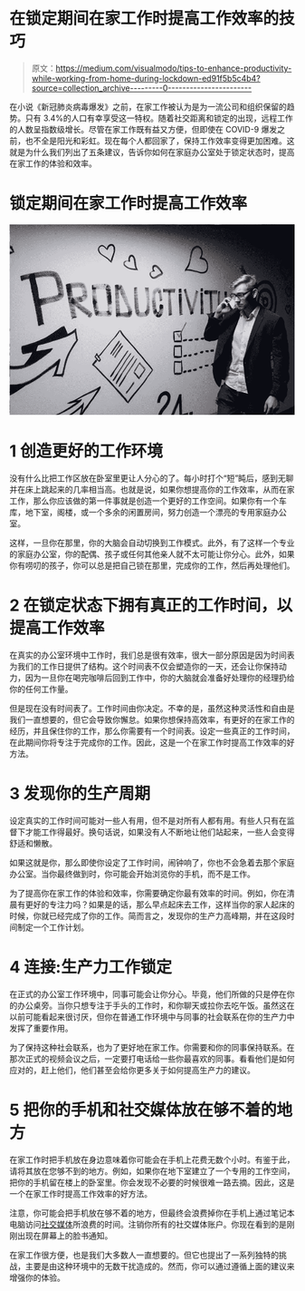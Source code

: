# 在锁定期间在家工作时提高工作效率的技巧

> 原文：<https://medium.com/visualmodo/tips-to-enhance-productivity-while-working-from-home-during-lockdown-ed91f5b5c4b4?source=collection_archive---------0----------------------->

在小说《新冠肺炎病毒爆发》之前，在家工作被认为是为一流公司和组织保留的趋势。只有 3.4%的人口有幸享受这一特权。随着社交距离和锁定的出现，远程工作的人数呈指数级增长。尽管在家工作既有益又方便，但即使在 COVID-9 爆发之前，也不全是阳光和彩虹。现在每个人都回家了，保持工作效率变得更加困难。这就是为什么我们列出了五条建议，告诉你如何在家庭办公室处于锁定状态时，提高在家工作的体验和效率。

# 锁定期间在家工作时提高工作效率

![](img/865f4f5d2965a29a2a6b378018bbc9db.png)

# 1 创造更好的工作环境

没有什么比把工作区放在卧室里更让人分心的了。每小时打个“短”盹后，感到无聊并在床上跳起来的几率相当高。也就是说，如果你想提高你的工作效率，从而在家工作，那么你应该做的第一件事就是创造一个更好的工作空间。如果你有一个车库，地下室，阁楼，或一个多余的闲置房间，努力创造一个漂亮的专用家庭办公室。

这样，一旦你在那里，你的大脑会自动切换到工作模式。此外，有了这样一个专业的家庭办公室，你的配偶、孩子或任何其他亲人就不太可能让你分心。此外，如果你有唠叨的孩子，你可以总是把自己锁在那里，完成你的工作，然后再处理他们。

# 2 在锁定状态下拥有真正的工作时间，以提高工作效率

在真实的办公室环境中工作时，我们总是很有效率，很大一部分原因是因为时间表为我们的工作日提供了结构。这个时间表不仅会塑造你的一天，还会让你保持动力，因为一旦你在喝完咖啡后回到工作中，你的大脑就会准备好处理你的经理扔给你的任何工作量。

但是现在没有时间表了。工作时间由你决定。不幸的是，虽然这种灵活性和自由是我们一直想要的，但它会导致你懈怠。如果你想保持高效率，有更好的在家工作的经历，并且保住你的工作，那么你需要有一个时间表。设定一些真正的工作时间，在此期间你将专注于完成你的工作。因此，这是一个在家工作时提高工作效率的好方法。

# 3 发现你的生产周期

设定真实的工作时间可能对一些人有用，但不是对所有人都有用。有些人只有在监督下才能工作得最好。换句话说，如果没有人不断地让他们站起来，一些人会变得舒适和懒散。

如果这就是你，那么即使你设定了工作时间，闹钟响了，你也不会急着去那个家庭办公室。当你最终做到时，你可能会开始浏览你的手机，而不是工作。

为了提高你在家工作的体验和效率，你需要确定你最有效率的时间。例如，你在清晨有更好的专注力吗？如果是的话，那么早点起床去工作，这样当你的家人起床的时候，你就已经完成了你的工作。简而言之，发现你的生产力高峰期，并在这段时间制定一个工作计划。

# 4 连接:生产力工作锁定

在正式的办公室工作环境中，同事可能会让你分心。毕竟，他们所做的只是停在你的办公桌旁。当你只想专注于手头的工作时，和你聊天或拉你去吃午饭。虽然这在以前可能看起来很讨厌，但你在普通工作环境中与同事的社会联系在你的生产力中发挥了重要作用。

为了保持这种社会联系，也为了更好地在家工作。你需要和你的同事保持联系。在那次正式的视频会议之后，一定要打电话给一些你最喜欢的同事。看看他们是如何应对的，赶上他们，他们甚至会给你更多关于如何提高生产力的建议。

# 5 把你的手机和社交媒体放在够不着的地方

在家工作时把手机放在身边意味着你可能会在手机上花费无数个小时。有鉴于此，请将其放在您够不到的地方。例如，如果你在地下室建立了一个专用的工作空间，把你的手机留在楼上的卧室里。你会发现不必要的时候很难一路去摘。因此，这是一个在家工作时提高工作效率的好方法。

注意，你可能会把手机放在够不着的地方，但最终会浪费掉你在手机上通过笔记本电脑访问[社交媒体](https://visualmodo.com/the-role-of-your-business-website-in-the-age-of-social-media/)所浪费的时间。注销你所有的社交媒体账户。你现在看到的是刚刚出现在屏幕上的脸书通知。

在家工作很方便，也是我们大多数人一直想要的。但它也提出了一系列独特的挑战，主要是由这种环境中的无数干扰造成的。然而，你可以通过遵循上面的建议来增强你的体验。